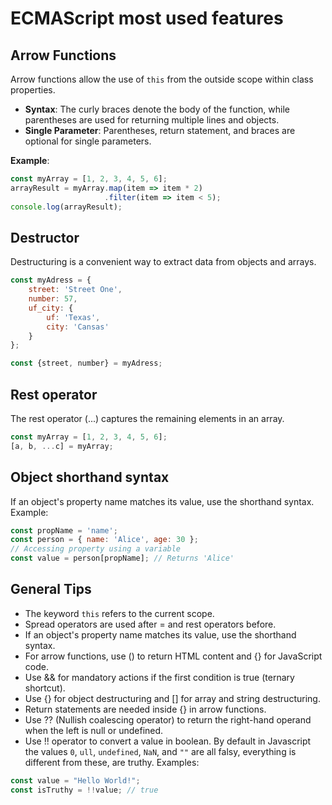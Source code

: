 # ECMAScript most used features

## Arrow Functions

Arrow functions allow the use of `this` from the outside scope within class properties.

- **Syntax**: The curly braces denote the body of the function, while parentheses are used for returning multiple lines and objects.
- **Single Parameter**: Parentheses, return statement, and braces are optional for single parameters.

**Example**:
```javascript
const myArray = [1, 2, 3, 4, 5, 6];
arrayResult = myArray.map(item => item * 2)
                     .filter(item => item < 5);
console.log(arrayResult);
```

## Destructor
Destructuring is a convenient way to extract data from objects and arrays.

```javascript
const myAdress = {
    street: 'Street One',
    number: 57,
    uf_city: {
        uf: 'Texas',
        city: 'Cansas'
    }
};

const {street, number} = myAdress;
```

## Rest operator

The rest operator (...) captures the remaining elements in an array.

```javascript
const myArray = [1, 2, 3, 4, 5, 6];
[a, b, ...c] = myArray;   
```

## Object shorthand syntax

 If an object's property name matches its value, use the shorthand syntax. Example: 
```javascript 
const propName = 'name';
const person = { name: 'Alice', age: 30 };
// Accessing property using a variable
const value = person[propName]; // Returns 'Alice'
```

## General Tips
- The keyword `this` refers to the current scope.
- Spread operators are used after = and rest operators before. 
- If an object's property name matches its value, use the shorthand syntax.
- For arrow functions, use () to return HTML content and {} for JavaScript code.
- Use && for mandatory actions if the first condition is true (ternary shortcut).
- Use {} for object destructuring and [] for array and string destructuring.
- Return statements are needed inside {} in arrow functions.
- Use ?? (Nullish coalescing operator) to return the right-hand operand when the left is null or undefined.
- Use !! operator to convert a value in boolean. By default in Javascript the values  `0`, `ull`, `undefined`, `NaN`, and `""` are all falsy, everything is different from these, are truthy. Examples:

```javascript
const value = "Hello World!";
const isTruthy = !!value; // true
``````

